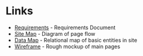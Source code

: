# Links

- [Requirements] - Requirements Document
- [Site Map] - Diagram of page flow
- [Data Map] - Relational map of basic entities in site
- [Wireframe] - Rough mockup of main pages

[Requirements]: https://docs.google.com/document/d/18yrh8EBjaZ1WHWkn9d-36TpQic3_M1UcE93OyYQdxIs/edit?usp=sharing
[Site Map]: https://drive.google.com/file/d/1EKb4QV_WJENYvgKOnZ7guooL1rxCGWbv/view?usp=drive_link
[Data Map]: https://drive.google.com/file/d/1IX9E_7M5PqQZFYOjhD1DSa2aZGSQbBSJ/view?usp=drive_link
[Wireframe]: https://www.figma.com/design/sgcqlmqYx15YGmBGO5jId3/Dashboard?node-id=0-1&t=AGU7O7nDkFJpnyXa-1